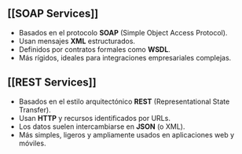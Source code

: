 
## [[SOAP Services]]

- Basados en el protocolo **SOAP** (Simple Object Access Protocol).
- Usan mensajes **XML** estructurados.
- Definidos por contratos formales como **WSDL**.
- Más rígidos, ideales para integraciones empresariales complejas.

## [[REST Services]]

- Basados en el estilo arquitectónico **REST** (Representational State Transfer).
- Usan **HTTP** y recursos identificados por URLs.
- Los datos suelen intercambiarse en **JSON** (o XML).
- Más simples, ligeros y ampliamente usados en aplicaciones web y móviles.